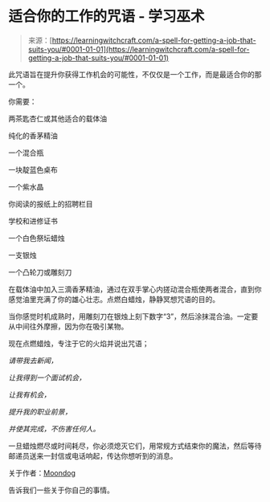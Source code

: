 <!--yml

category: 未分类

date: 2024-06-12 18:16:23

-->

# 适合你的工作的咒语 - 学习巫术

> 来源：[https://learningwitchcraft.com/a-spell-for-getting-a-job-that-suits-you/#0001-01-01](https://learningwitchcraft.com/a-spell-for-getting-a-job-that-suits-you/#0001-01-01)

此咒语旨在提升你获得工作机会的可能性，不仅仅是一个工作，而是最适合你的那一个。

你需要：

两茶匙杏仁或其他适合的载体油

纯化的香茅精油

一个混合瓶

一块靛蓝色桌布

一个紫水晶

你阅读的报纸上的招聘栏目

学校和进修证书

一个白色祭坛蜡烛

一支银烛

一个凸轮刀或雕刻刀

在载体油中加入三滴香茅精油，通过在双手掌心内搓动混合瓶使两者混合，直到你感觉油里充满了你的雄心壮志。点燃白蜡烛，静静冥想咒语的目的。

当你感觉时机成熟时，用雕刻刀在银烛上刻下数字“3”，然后涂抹混合油。一定要从中间往外摩擦，因为你在吸引某物。

现在点燃蜡烛，专注于它的火焰并说出咒语；

*请带我去新闻，*

*让我得到一个面试机会，*

*让我有机会，*

*提升我的职业前景，*

*并使其完成，不伤害任何人。*

一旦蜡烛燃尽或时间耗尽，你必须熄灭它们，用常规方式结束你的魔法，然后等待邮递员送来一封信或电话响起，传达你想听到的消息。

关于作者：[Moondog](https://learningwitchcraft.com/profile/?tthayer/)

告诉我们一些关于你自己的事情。
